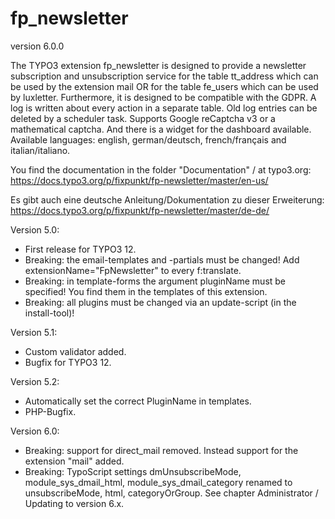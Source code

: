 # fp_newsletter

version 6.0.0

The TYPO3 extension fp_newsletter is designed to provide a newsletter subscription and unsubscription service for the 
table tt_address which can be used by the extension mail OR for the table fe_users which can be used by luxletter. 
Furthermore, it is designed to be compatible with the GDPR. A log is written about every action in a separate table.
Old log entries can be deleted by a scheduler task.
Supports Google reCaptcha v3 or a mathematical captcha.
And there is a widget for the dashboard available.
Available languages: english, german/deutsch, french/français and italian/italiano.

You find the documentation in the folder "Documentation" / at typo3.org:
https://docs.typo3.org/p/fixpunkt/fp-newsletter/master/en-us/

Es gibt auch eine deutsche Anleitung/Dokumentation zu dieser Erweiterung:
https://docs.typo3.org/p/fixpunkt/fp-newsletter/master/de-de/


Version 5.0:
- First release for TYPO3 12.
- Breaking: the email-templates and -partials must be changed! Add extensionName="FpNewsletter" to every f:translate.
- Breaking: in template-forms the argument pluginName must be specified! You find them in the templates of this extension.
- Breaking: all plugins must be changed via an update-script (in the install-tool)!

Version 5.1:
- Custom validator added.
- Bugfix for TYPO3 12.

Version 5.2:
- Automatically set the correct PluginName in templates.
- PHP-Bugfix.

Version 6.0:
- Breaking: support for direct_mail removed. Instead support for the extension "mail" added.
- Breaking: TypoScript settings dmUnsubscribeMode, module_sys_dmail_html, module_sys_dmail_category renamed to
  unsubscribeMode, html, categoryOrGroup. See chapter Administrator / Updating to version 6.x.